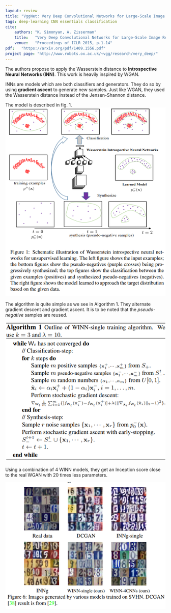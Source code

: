 ```yaml
---
layout: review
title: "VggNet: Very Deep Convolutional Networks for Large-Scale Image Recognition"
tags: deep-learning CNN essentials classification
cite:
    authors: "K. Simonyan, A. Zisserman"
    title:   "Very Deep Convolutional Networks for Large-Scale Image Recognition"
    venue:   "Proceedings of ICLR 2015, p.1-14"
pdf:   "https://arxiv.org/pdf/1409.1556.pdf"
project page: "http://www.robots.ox.ac.uk/~vgg/research/very_deep/"
---
```


The authors propose to apply the Wasserstein distance to **Introspective Neural Networks (INN)**. This work is heavily inspired by WGAN.

INNs are models which are both classifiers and generators. They do so by using **gradient ascent** to generate new samples. Just like WGAN, they used the Wasserstein distance instead of the Jensen-Shannon distance.

The model is described in fig. 1.
![](/deep-learning/images/winn/fig1.png)

The algorithm is quite simple as we see in Algorithm 1. They alternate gradient descent and gradient ascent. It is to be noted that the *pseudo-negative* samples are reused.

![](/deep-learning/images/winn/algo1.png)

Using a combination of 4 WINN models, they get an Inception score close to the real WGAN with 20 times less parameters.


![](/deep-learning/images/winn/fig6.png)
